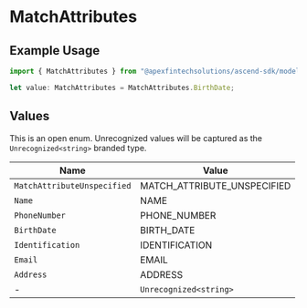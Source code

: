 # MatchAttributes

## Example Usage

```typescript
import { MatchAttributes } from "@apexfintechsolutions/ascend-sdk/models/components";

let value: MatchAttributes = MatchAttributes.BirthDate;
```

## Values

This is an open enum. Unrecognized values will be captured as the `Unrecognized<string>` branded type.

| Name                        | Value                       |
| --------------------------- | --------------------------- |
| `MatchAttributeUnspecified` | MATCH_ATTRIBUTE_UNSPECIFIED |
| `Name`                      | NAME                        |
| `PhoneNumber`               | PHONE_NUMBER                |
| `BirthDate`                 | BIRTH_DATE                  |
| `Identification`            | IDENTIFICATION              |
| `Email`                     | EMAIL                       |
| `Address`                   | ADDRESS                     |
| -                           | `Unrecognized<string>`      |